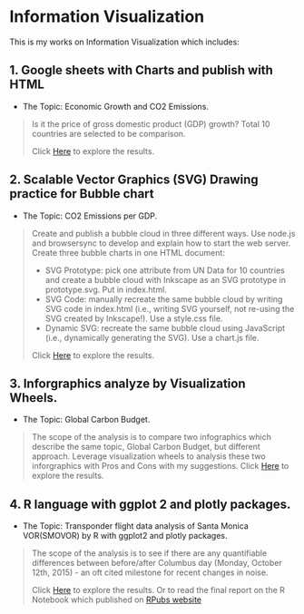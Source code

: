 # Information Visualization
This is my works on Information Visualization which includes:

## 1. Google sheets with Charts and publish with HTML
* The Topic: Economic Growth and CO2 Emissions. 
> Is it the price of gross domestic product (GDP) growth?  Total 10 countries are selected to be comparison.
>
> Click [Here](https://github.com/Cheng-Lin-Li/InformationVisualization/tree/master/GoogleSheets) to explore the results.

## 2. Scalable Vector Graphics (SVG) Drawing practice for Bubble chart
* The Topic: CO2 Emissions per GDP. 
> Create and publish a bubble cloud in three different ways. Use node.js and browsersync to develop and explain how to start the web server.
> Create three bubble charts in one HTML document:
> * SVG Prototype: pick one attribute from UN Data for 10 countries and create a bubble cloud with Inkscape as an SVG prototype in prototype.svg. Put in index.html.
> * SVG Code: manually recreate the same bubble cloud by writing SVG code in index.html (i.e., writing SVG yourself, not re-using the SVG created by Inkscape!). Use a style.css file.
> * Dynamic SVG: recreate the same bubble cloud using JavaScript (i.e., dynamically generating the SVG). Use a chart.js file.
>
> Click [Here](https://github.com/Cheng-Lin-Li/InformationVisualization/tree/master/SVG) to explore the results.

## 3. Inforgraphics analyze by Visualization Wheels.
* The Topic: Global Carbon Budget.
>The scope of the analysis is to compare two infographics which describe the same topic, Global Carbon Budget, but different approach. Leverage visualization wheels to analysis these two inforgraphics with Pros and Cons with my suggestions.
> Click [Here](https://github.com/Cheng-Lin-Li/InformationVisualization/tree/master/VisualizationWheels) to explore the results.
>

## 4. R language with ggplot 2 and plotly packages.
* The Topic: Transponder flight data analysis of Santa Monica VOR(SMOVOR) by R with ggplot2 and plotly packages.
>The scope of the analysis is to see if there are any quantifiable differences between before/after Columbus day (Monday, October 12th, 2015) - an oft cited milestone for recent changes in noise.
>
> Click [Here](https://github.com/Cheng-Lin-Li/InformationVisualization/tree/master/R_ggplot2) to explore the results.
> Or to read the final report on the R Notebook which published on [RPubs website](http://rpubs.com/Cheng-Lin_Li/309552)
>
